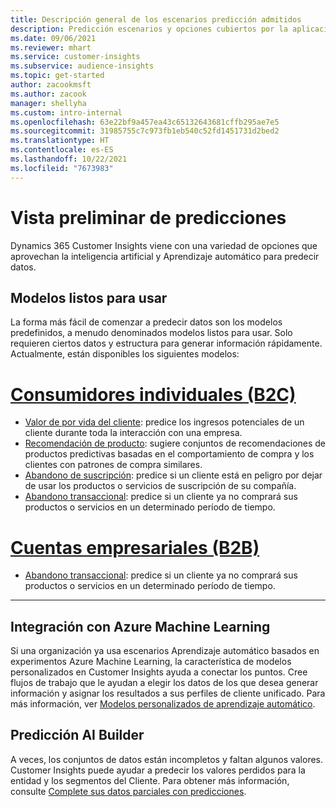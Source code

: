 ```yaml
---
title: Descripción general de los escenarios predicción admitidos
description: Predicción escenarios y opciones cubiertos por la aplicación Dynamics 365 Customer Insights.
ms.date: 09/06/2021
ms.reviewer: mhart
ms.service: customer-insights
ms.subservice: audience-insights
ms.topic: get-started
author: zacookmsft
ms.author: zacook
manager: shellyha
ms.custom: intro-internal
ms.openlocfilehash: 63e22bf9a457ea43c65132643681cffb295ae7e5
ms.sourcegitcommit: 31985755c7c973fb1eb540c52fd1451731d2bed2
ms.translationtype: HT
ms.contentlocale: es-ES
ms.lasthandoff: 10/22/2021
ms.locfileid: "7673983"
---
```

# <a name="predictions-overview"></a>Vista preliminar de predicciones

Dynamics 365 Customer Insights viene con una variedad de opciones que aprovechan la inteligencia artificial y Aprendizaje automático para predecir datos. 

## <a name="out-of-box-models"></a>Modelos listos para usar

La forma más fácil de comenzar a predecir datos son los modelos predefinidos, a menudo denominados modelos listos para usar. Solo requieren ciertos datos y estructura para generar información rápidamente. Actualmente, están disponibles los siguientes modelos: 

# <a name="individual-consumers-b-to-c"></a>[Consumidores individuales (B2C)](#tab/b2c)

- [Valor de por vida del cliente](predict-customer-lifetime-value.md): predice los ingresos potenciales de un cliente durante toda la interacción con una empresa.
- [Recomendación de producto](predict-product-recommendation.md): sugiere conjuntos de recomendaciones de productos predictivas basadas en el comportamiento de compra y los clientes con patrones de compra similares.
- [Abandono de suscripción](predict-subscription-churn.md): predice si un cliente está en peligro por dejar de usar los productos o servicios de suscripción de su compañía.
- [Abandono transaccional](predict-transactional-churn.md): predice si un cliente ya no comprará sus productos o servicios en un determinado período de tiempo.

# <a name="business-accounts-b-to-b"></a>[Cuentas empresariales (B2B)](#tab/b2b)

- [Abandono transaccional](predict-transactional-churn.md): predice si un cliente ya no comprará sus productos o servicios en un determinado período de tiempo.

---


## <a name="azure-machine-learning-integration"></a>Integración con Azure Machine Learning

Si una organización ya usa escenarios Aprendizaje automático basados en experimentos Azure Machine Learning, la característica de modelos personalizados en Customer Insights ayuda a conectar los puntos. Cree flujos de trabajo que le ayudan a elegir los datos de los que desea generar información y asignar los resultados a sus perfiles de cliente unificado. Para más información, ver [Modelos personalizados de aprendizaje automático](custom-models.md).

## <a name="ai-builder-prediction"></a>Predicción AI Builder

A veces, los conjuntos de datos están incompletos y faltan algunos valores. Customer Insights puede ayudar a predecir los valores perdidos para la entidad y los segmentos del Cliente. Para obtener más información, consulte [Complete sus datos parciales con predicciones](predictions.md).
